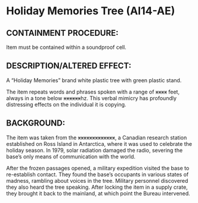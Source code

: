 # Holiday Memories Tree (AI14-AE)

## CONTAINMENT PROCEDURE:

Item must be contained within a soundproof cell.

## DESCRIPTION/ALTERED EFFECT:

A “Holiday Memories” brand white plastic tree with green plastic stand.

The item repeats words and phrases spoken with a range of ~~xxxx~~ feet, always in a tone below ~~xxxxxx~~hz. This verbal mimicry has profoundly distressing effects on the individual it is copying.

## BACKGROUND:

The item was taken from the ~~xxxxxxxxxxxxx~~, a Canadian research station established on Ross Island in Antarctica, where it was used to celebrate the holiday season. In 1979, solar radiation damaged the radio, severing the base’s only means of communication with the world.

After the frozen passages opened, a military expedition visited the base to re-establish contact. They found the base’s occupants in various states of madness, rambling about voices in the tree. Military personnel discovered they also heard the tree speaking. After locking the item in a supply crate, they brought it back to the mainland, at which point the Bureau intervened.
